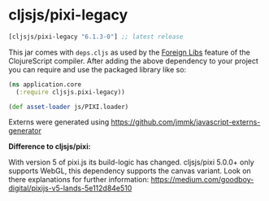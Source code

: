 # cljsjs/pixi-legacy

[](dependency)
```clojure
[cljsjs/pixi-legacy "6.1.3-0"] ;; latest release
```
[](/dependency)

This jar comes with `deps.cljs` as used by the [Foreign Libs][flibs] feature
of the ClojureScript compiler. After adding the above dependency to your project
you can require and use the packaged library like so:

```clojure
(ns application.core
  (:require cljsjs.pixi-legacy))

(def asset-loader js/PIXI.loader)
```

Externs were generated using https://github.com/jmmk/javascript-externs-generator

[flibs]: https://clojurescript.org/reference/packaging-foreign-deps

**Difference to cljsjs/pixi:**

With version 5 of pixi.js its build-logic has changed. cljsjs/pixi 5.0.0+ only supports WebGL, this dependency supports the canvas variant.
Look on there explanations for further information: https://medium.com/goodboy-digital/pixijs-v5-lands-5e112d84e510 